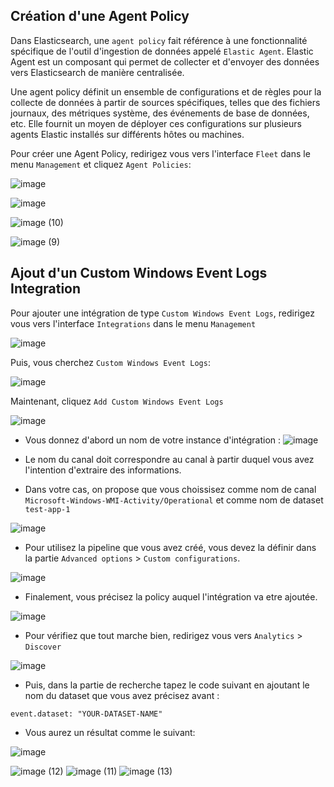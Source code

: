 ## Création d'une Agent Policy

Dans Elasticsearch, une `agent policy` fait référence à une fonctionnalité spécifique de l'outil d'ingestion de données appelé `Elastic Agent`. Elastic Agent est un composant qui permet de collecter et d'envoyer des données vers Elasticsearch de manière centralisée.

Une agent policy définit un ensemble de configurations et de règles pour la collecte de données à partir de sources spécifiques, telles que des fichiers journaux, des métriques système, des événements de base de données, etc. Elle fournit un moyen de déployer ces configurations sur plusieurs agents Elastic installés sur différents hôtes ou machines.

Pour créer une Agent Policy, redirigez vous vers l'interface `Fleet` dans le menu `Management` et cliquez `Agent Policies`: 

![image](https://user-images.githubusercontent.com/123748177/236157607-83af01a3-7715-4f93-8ad6-730051ab9d79.png)

![image](https://user-images.githubusercontent.com/123748177/236158502-1e4c667c-82f9-47a1-af87-f2b53eeeff2e.png)


![image (10)](https://user-images.githubusercontent.com/123748177/236152704-645981e8-e949-42e0-b16c-0160e5d13c69.png)

![image (9)](https://user-images.githubusercontent.com/123748177/236152709-2c509ee2-7da1-4395-bfad-53fea46fc0c5.png)

## Ajout d'un Custom Windows Event Logs Integration

Pour ajouter une intégration de type `Custom Windows Event Logs`, redirigez vous vers l'interface `Integrations` dans le menu `Management`

![image](https://user-images.githubusercontent.com/123748177/234854155-b648f4d5-c6a3-4373-ba68-5dc42cb26d0c.png)

Puis, vous cherchez `Custom Windows Event Logs`: 

![image](https://user-images.githubusercontent.com/123748177/234855005-9f8db042-064d-4388-af04-6bfb1ddcf304.png)

Maintenant, cliquez `Add Custom Windows Event Logs`

![image](https://user-images.githubusercontent.com/123748177/234855195-03e9c3c3-f325-4bb9-b125-8d43e95756a4.png)

- Vous donnez d'abord un nom de votre instance d'intégration :
![image](https://user-images.githubusercontent.com/123748177/234855430-1f2a7242-d3d2-4331-a872-65582cf38f49.png)

- Le nom du canal doit correspondre au canal à partir duquel vous avez l'intention d'extraire des informations.
- Dans votre cas, on propose que vous choissisez comme nom de canal `Microsoft-Windows-WMI-Activity/Operational` et comme nom de dataset `test-app-1`

![image](https://user-images.githubusercontent.com/123748177/234856197-fc8808bf-711b-4c77-89bc-e277365b0fcd.png)

- Pour utilisez la pipeline que vous avez créé, vous devez la définir dans la partie `Advanced options` > `Custom configurations`.

![image](https://user-images.githubusercontent.com/123748177/234856717-a3d395fc-d6c0-4cc9-9fab-aea94bd678a8.png)

- Finalement, vous précisez la policy auquel l'intégration va etre ajoutée.

![image](https://user-images.githubusercontent.com/123748177/234857165-e620b570-55f2-41dc-9416-ee203a160ee7.png)

- Pour vérifiez que tout marche bien, redirigez vous vers `Analytics` > `Discover` 

![image](https://user-images.githubusercontent.com/123748177/234858330-ac6a7b8a-e8be-4608-b131-2ce80135741d.png)

- Puis, dans la partie de recherche tapez le code suivant en ajoutant le nom du dataset que vous avez précisez avant :
```
event.dataset: "YOUR-DATASET-NAME"
```
- Vous aurez un résultat comme le suivant: 

![image](https://user-images.githubusercontent.com/123748177/234858963-ef4b9ee9-af6c-4378-8bd7-c9d50d80ad46.png)


![image (12)](https://user-images.githubusercontent.com/123748177/236152697-3af123e8-57c8-44b9-844d-35fe4768ba3e.png)
![image (11)](https://user-images.githubusercontent.com/123748177/236152700-3ab0f0e1-c722-4dfa-aad8-f91eed6c31bd.png)
![image (13)](https://user-images.githubusercontent.com/123748177/236152713-76e39b88-44bd-4b68-b6ab-16c2acc7240f.png)



